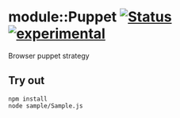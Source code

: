 
# module::Puppet [![Status](https://github.com/Wandalen/wPuppet/workflows/Publish/badge.svg)](https://github.com/Wandalen/wPuppet/actions?query=workflow%3APublish) [![experimental](https://img.shields.io/badge/stability-experimental-orange.svg)](https://github.com/emersion/stability-badges#experimental)

Browser puppet strategy

## Try out
```
npm install
node sample/Sample.js
```
